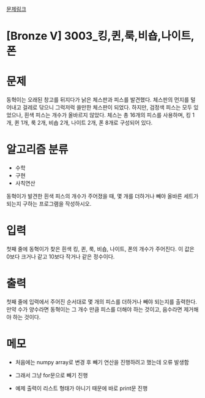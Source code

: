 [문제링크](https://www.acmicpc.net/problem/3003)

# [Bronze V] 3003_킹,퀸,룩,비숍,나이트,폰

# 문제
동혁이는 오래된 창고를 뒤지다가 낡은 체스판과 피스를 발견했다.
체스판의 먼지를 털어내고 걸레로 닦으니 그럭저럭 쓸만한 체스판이 되었다. 하지만, 검정색 피스는 모두 있었으나, 흰색 피스는 개수가 올바르지 않았다.
체스는 총 16개의 피스를 사용하며, 킹 1개, 퀸 1개, 룩 2개, 비숍 2개, 나이트 2개, 폰 8개로 구성되어 있다.

# 알고리즘 분류
+ 수학
+ 구현
+ 사칙연산

동혁이가 발견한 흰색 피스의 개수가 주어졌을 때, 몇 개를 더하거나 빼야 올바른 세트가 되는지 구하는 프로그램을 작성하시오.

# 입력
첫째 줄에 동혁이가 찾은 흰색 킹, 퀸, 룩, 비숍, 나이트, 폰의 개수가 주어진다. 이 값은 0보다 크거나 같고 10보다 작거나 같은 정수이다.

# 출력
첫째 줄에 입력에서 주어진 순서대로 몇 개의 피스를 더하거나 빼야 되는지를 출력한다. 만약 수가 양수라면 동혁이는 그 개수 만큼 피스를 더해야 하는 것이고, 음수라면 제거해야 하는 것이다.

# 메모
+ 처음에는 numpy array로 변경 후 빼기 연산을 진행하려고 했는데 오류 발생함

+ 그래서 그냥 for문으로 빼기 진행
+ 예제 출력이 리스트 형태가 아니기 때문에 바로 print문 진행

